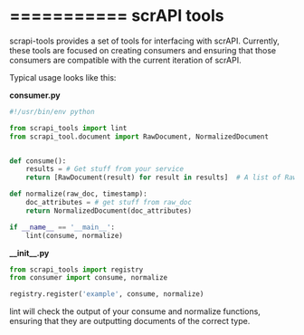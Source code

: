 ===========
scrAPI tools
===========

scrapi-tools provides a set of tools for interfacing with scrAPI. Currently,
these tools are focused on creating consumers and ensuring that those consumers
are compatible with the current iteration of scrAPI.

Typical usage looks like this:

__consumer.py__
```python
#!/usr/bin/env python

from scrapi_tools import lint
from scrapi_tool.document import RawDocument, NormalizedDocument


def consume():
    results = # Get stuff from your service
    return [RawDocument(result) for result in results]  # A list of RawDocuments

def normalize(raw_doc, timestamp):
    doc_attributes = # get stuff from raw_doc
    return NormalizedDocument(doc_attributes)

if __name__ == '__main__':
    lint(consume, normalize) 
```

__\_\_init\_\_.py__
```python
from scrapi_tools import registry
from consumer import consume, normalize

registry.register('example', consume, normalize)

```

lint will check the output of your consume and normalize functions,
ensuring that they are outputting documents of the correct type.
